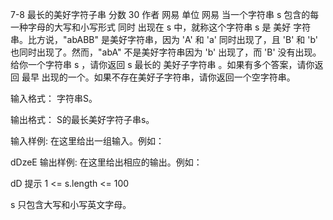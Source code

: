7-8 最长的美好字符子串
分数 30
作者 网易
单位 网易
当一个字符串 s 包含的每一种字母的大写和小写形式 同时 出现在 s 中，就称这个字符串 s 是 美好 字符串。比方说，"abABB" 是美好字符串，因为 'A' 和 'a' 同时出现了，且 'B' 和 'b' 也同时出现了。然而，"abA" 不是美好字符串因为 'b' 出现了，而 'B' 没有出现。
给你一个字符串 s ，请你返回 s 最长的 美好子字符串 。如果有多个答案，请你返回 最早 出现的一个。如果不存在美好子字符串，请你返回一个空字符串。

输入格式：
字符串S。

输出格式：
S的最长美好字符子串s。

输入样例:
在这里给出一组输入。例如：

dDzeE
输出样例:
在这里给出相应的输出。例如：

dD
提示
1 <= s.length <= 100

s 只包含大写和小写英文字母。